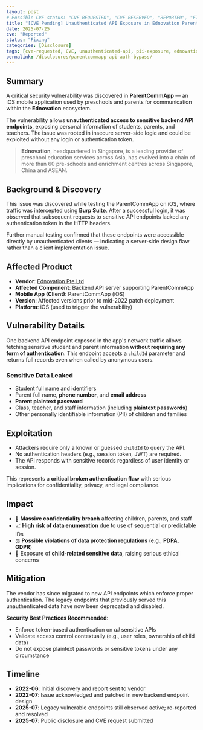 ```yaml
---
layout: post
# Possible CVE status: "CVE REQUESTED", "CVE RESERVED", "REPORTED", "FIXED", "FIXED – NO CVE", "NO RESPONSE", "UNPATCHED", "CVE-YYYY-NNNNN"
title: "[CVE Pending] Unauthenticated API Exposure in Ednovation ParentCommApp"
date: 2025-07-25
cve: "Reported"
status: "Fixing"
categories: [Disclosure]
tags: [cve-requested, CVE, unauthenticated-api, pii-exposure, ednovation, parentcommapp, vulnerability, ios, api, authentication]
permalink: /disclosures/parentcommapp-api-auth-bypass/
---
```


## Summary

A critical security vulnerability was discovered in **ParentCommApp** — an iOS mobile application used by preschools and parents for communication within the **Ednovation** ecosystem.

The vulnerability allows **unauthenticated access to sensitive backend API endpoints**, exposing personal information of students, parents, and teachers. The issue was rooted in insecure server-side logic and could be exploited without any login or authentication token.

> **Ednovation**, headquartered in Singapore, is a leading provider of preschool education services across Asia, has evolved into a chain of more than 60 pre-schools and enrichment centres across Singapore, China and ASEAN.

## Background & Discovery

This issue was discovered while testing the ParentCommApp on iOS, where traffic was intercepted using **Burp Suite**. After a successful login, it was observed that subsequent requests to sensitive API endpoints lacked any authentication token in the HTTP headers.

Further manual testing confirmed that these endpoints were accessible directly by unauthenticated clients — indicating a server-side design flaw rather than a client implementation issue.

## Affected Product

- **Vendor**: [Ednovation Pte Ltd](https://ednovation.com)
- **Affected Component**: Backend API server supporting ParentCommApp
- **Mobile App (Client)**: ParentCommApp (iOS)
- **Version**: Affected versions prior to mid-2022 patch deployment
- **Platform**: iOS (used to trigger the vulnerability)

## Vulnerability Details

One backend API endpoint exposed in the app's network traffic allows fetching sensitive student and parent information **without requiring any form of authentication**. This endpoint accepts a `childId` parameter and returns full records even when called by anonymous users.

### Sensitive Data Leaked

- Student full name and identifiers  
- Parent full name, **phone number**, and **email address**  
- **Parent plaintext password**  
- Class, teacher, and staff information (including **plaintext passwords**)  
- Other personally identifiable information (PII) of children and families

## Exploitation

- Attackers require only a known or guessed `childId` to query the API.
- No authentication headers (e.g., session token, JWT) are required.
- The API responds with sensitive records regardless of user identity or session.

This represents a **critical broken authentication flaw** with serious implications for confidentiality, privacy, and legal compliance.

## Impact

- 📛 **Massive confidentiality breach** affecting children, parents, and staff  
- 📈 **High risk of data enumeration** due to use of sequential or predictable IDs  
- ⚖️ **Possible violations of data protection regulations** (e.g., **PDPA**, **GDPR**)  
- 🧸 Exposure of **child-related sensitive data**, raising serious ethical concerns

## Mitigation

The vendor has since migrated to new API endpoints which enforce proper authentication. The legacy endpoints that previously served this unauthenticated data have now been deprecated and disabled.

**Security Best Practices Recommended**:

- Enforce token-based authentication on *all* sensitive APIs  
- Validate access control contextually (e.g., user roles, ownership of child data)  
- Do not expose plaintext passwords or sensitive tokens under any circumstance

## Timeline

- **2022-06**: Initial discovery and report sent to vendor  
- **2022-07**: Issue acknowledged and patched in new backend endpoint design  
- **2025-07**: Legacy vulnerable endpoints still observed active; re-reported and resolved  
- **2025-07**: Public disclosure and CVE request submitted
